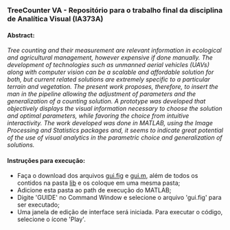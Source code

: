 ### TreeCounter VA - Repositório para o trabalho final da disciplina de Analítica Visual (IA373A)

#### Abstract:
_Tree counting and their measurement are relevant information in ecological and agricultural management, however expensive if done manually. The development of technologies such as unmanned aerial vehicles (UAVs) along with computer vision can be a scalable and affordable solution for both, but current related solutions are extremely specific to a particular terrain and vegetation. The present work proposes, therefore, to insert the man in the pipeline allowing the adjustment of parameters and the generalization of a counting solution. A prototype was developed that objectively displays the visual information necessary to choose the solution and optimal parameters, while favoring the choice from intuitive interactivity. The work developed was done in MATLAB, using the Image Processing and Statistics packages and, it seems to indicate great potential of the use of visual analytics in the parametric choice and generalization of solutions._

#### Instruções para execução:

- Faça o download dos arquivos [gui.fig](https://github.com/thaiscaldeira/ia376a/blob/master/gui.fig) e [gui.m](https://github.com/thaiscaldeira/ia376a/blob/master/gui.m), além de todos os contidos na pasta [lib](https://github.com/thaiscaldeira/ia376a/blob/master/lib) e os coloque em uma mesma pasta;
- Adicione esta pasta ao path de execução do MATLAB;
- Digite 'GUIDE' no Command Window e selecione o arquivo 'gui.fig' para ser executado;
- Uma janela de edição de interface será iniciada. Para executar o código, selecione o ícone 'Play'.
